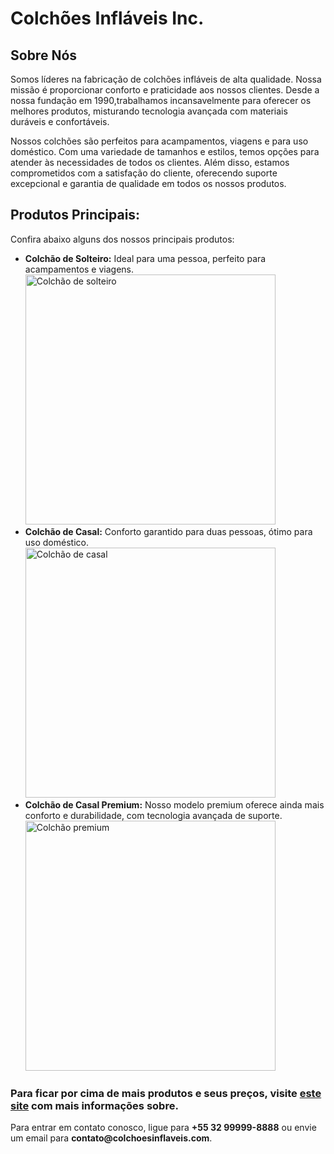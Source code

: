 <!DOCTYPE html>
<html>
<head>
    <meta charset="UTF-8">
    <title>Colchões Infláveis Inc.</title>
</head>
<body>
    <div>
        <h1>Colchões Infláveis Inc.</h1>
    </div>
    <div>
        <h2>Sobre Nós</h2>
        <p>Somos líderes na fabricação de colchões infláveis de alta qualidade. Nossa missão é proporcionar conforto e praticidade aos nossos clientes. Desde a nossa fundação em 1990,trabalhamos incansavelmente para oferecer os melhores produtos, misturando tecnologia avançada com materiais duráveis e confortáveis.</p>
        <p>Nossos colchões são perfeitos para acampamentos, viagens e para uso doméstico. Com uma variedade de tamanhos e estilos, temos opções para atender às necessidades de todos os clientes. Além disso, estamos comprometidos com a satisfação do cliente, oferecendo suporte excepcional e garantia de qualidade em todos os nossos produtos.</p>
    </div>
    <div>
        <h2>Produtos Principais:</h2>
        <p>Confira abaixo alguns dos nossos principais produtos:</p>
        <ul>
            <li><strong>Colchão de Solteiro:</strong> Ideal para uma pessoa, perfeito para acampamentos e viagens.<br><img src="https://i.zst.com.br/thumbs/12/3/d/6470371.jpg" alt="Colchão de solteiro" height="400" title="Colchão de solteiro"></li>
            <li><strong>Colchão de Casal:</strong> Conforto garantido para duas pessoas, ótimo para uso doméstico.<br><img src="https://encrypted-tbn0.gstatic.com/images?q=tbn:ANd9GcRCqJ0HVgp-gtJ-tsti4CmIeETplPfkBx66G1Tu7wvb7gX5XBvBej1gvwoIkiMZrD3Dz2k&usqp=CAU" alt="Colchão de casal" height="400" title="Colchão de casal"></li>
            <li><strong>Colchão de Casal Premium:</strong> Nosso modelo premium oferece ainda mais conforto e durabilidade, com tecnologia avançada de suporte.<br><img src="https://encrypted-tbn0.gstatic.com/images?q=tbn:ANd9GcRrWb-oAT579SnpZmS1zA175zkGY0R2Yi1yUA&usqp=CAU" alt="Colchão premium" height="400" title="Colchão premium"></li>
        </ul>
    </div>
    <div>
        <h3>Para ficar por cima de mais produtos e seus preços, visite <a href="Trabalho1rel.html">este site</a> com mais informações sobre.</h3>
    </div>
    <div>
        <p>Para entrar em contato conosco, ligue para <strong>+55 32 99999-8888</strong> ou envie um email para <strong>contato@colchoesinflaveis.com</strong>.</p>
    </div>
</body>
</html>
